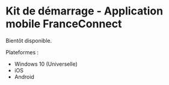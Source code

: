 # Kit de démarrage - Application mobile FranceConnect

Bientôt disponible.

Plateformes :
- Windows 10 (Universelle)
- iOS
- Android
